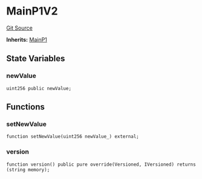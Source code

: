 # MainP1V2
[Git Source](https://github.com/larrythecucumber321/protocol/blob/3222eb21fbb20ddd3d3fa2233072dfa96ea3e340/contracts/plugins/mocks/upgrades/MainV2.sol)

**Inherits:**
[MainP1](/src/contracts/p1/Main.sol/contract.MainP1.md)


## State Variables
### newValue

```solidity
uint256 public newValue;
```


## Functions
### setNewValue


```solidity
function setNewValue(uint256 newValue_) external;
```

### version


```solidity
function version() public pure override(Versioned, IVersioned) returns (string memory);
```

